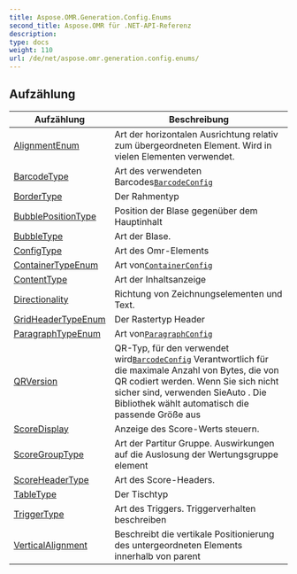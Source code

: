 ```yaml
---
title: Aspose.OMR.Generation.Config.Enums
second_title: Aspose.OMR für .NET-API-Referenz
description: 
type: docs
weight: 110
url: /de/net/aspose.omr.generation.config.enums/
---
```



## Aufzählung

| Aufzählung | Beschreibung |
| --- | --- |
| [AlignmentEnum](./alignmentenum/) | Art der horizontalen Ausrichtung relativ zum übergeordneten Element. Wird in vielen Elementen verwendet. |
| [BarcodeType](./barcodetype/) | Art des verwendeten Barcodes[`BarcodeConfig`](../aspose.omr.generation.config.elements/barcodeconfig/) |
| [BorderType](./bordertype/) | Der Rahmentyp |
| [BubblePositionType](./bubblepositiontype/) | Position der Blase gegenüber dem Hauptinhalt |
| [BubbleType](./bubbletype/) | Art der Blase. |
| [ConfigType](./configtype/) | Art des Omr-Elements |
| [ContainerTypeEnum](./containertypeenum/) | Art von[`ContainerConfig`](../aspose.omr.generation.config.elements.parents/containerconfig/) |
| [ContentType](./contenttype/) | Art der Inhaltsanzeige |
| [Directionality](./directionality/) | Richtung von Zeichnungselementen und Text. |
| [GridHeaderTypeEnum](./gridheadertypeenum/) | Der Rastertyp Header |
| [ParagraphTypeEnum](./paragraphtypeenum/) | Art von[`ParagraphConfig`](../aspose.omr.generation.config.elements.parents/paragraphconfig/) |
| [QRVersion](./qrversion/) | QR-Typ, für den verwendet wird[`BarcodeConfig`](../aspose.omr.generation.config.elements/barcodeconfig/) Verantwortlich für die maximale Anzahl von Bytes, die von QR codiert werden. Wenn Sie sich nicht sicher sind, verwenden SieAuto . Die Bibliothek wählt automatisch die passende Größe aus |
| [ScoreDisplay](./scoredisplay/) | Anzeige des Score-Werts steuern. |
| [ScoreGroupType](./scoregrouptype/) | Art der Partitur Gruppe. Auswirkungen auf die Auslosung der Wertungsgruppe element |
| [ScoreHeaderType](./scoreheadertype/) | Art des Score-Headers. |
| [TableType](./tabletype/) | Der Tischtyp |
| [TriggerType](./triggertype/) | Art des Triggers. Triggerverhalten beschreiben |
| [VerticalAlignment](./verticalalignment/) | Beschreibt die vertikale Positionierung des untergeordneten Elements innerhalb von parent |


